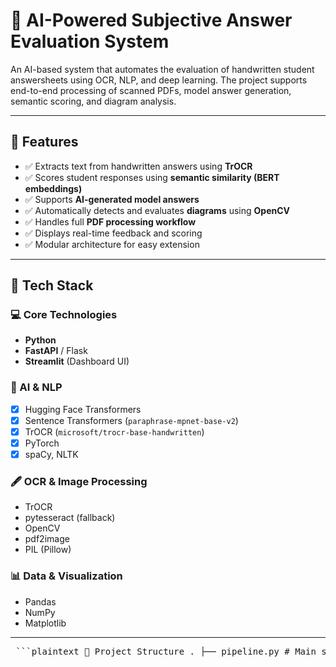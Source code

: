 # 🧠 AI-Powered Subjective Answer Evaluation System

An AI-based system that automates the evaluation of handwritten student answersheets using OCR, NLP, and deep learning. The project supports end-to-end processing of scanned PDFs, model answer generation, semantic scoring, and diagram analysis.

---

## 🚀 Features

- ✅ Extracts text from handwritten answers using **TrOCR**
- ✅ Scores student responses using **semantic similarity (BERT embeddings)**
- ✅ Supports **AI-generated model answers**
- ✅ Automatically detects and evaluates **diagrams** using **OpenCV**
- ✅ Handles full **PDF processing workflow**
- ✅ Displays real-time feedback and scoring
- ✅ Modular architecture for easy extension

---

## 🧰 Tech Stack

### 💻 Core Technologies
- **Python**
- **FastAPI** / Flask
- **Streamlit** (Dashboard UI)

### 🧠 AI & NLP
- [x] Hugging Face Transformers
- [x] Sentence Transformers (`paraphrase-mpnet-base-v2`)
- [x] TrOCR (`microsoft/trocr-base-handwritten`)
- [x] PyTorch
- [x] spaCy, NLTK

### 🖋 OCR & Image Processing
- TrOCR
- pytesseract (fallback)
- OpenCV
- pdf2image
- PIL (Pillow)

### 📊 Data & Visualization
- Pandas
- NumPy
- Matplotlib

---

<pre> ```plaintext 📂 Project Structure . ├── pipeline.py # Main script: PDF → text + diagram extraction ├── model_answer_generator.py # Generates AI model answers (optional) ├── scoring_module.py # Computes similarity-based scores ├── output/ # Extracted page images and diagrams ├── sample_answersheet.pdf # Example input file ├── requirements.txt # All dependencies ├── templates/ # (If using Flask/Streamlit) ├── static/ # (CSS/JS assets if any) ``` </pre>


